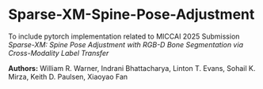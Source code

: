 # Sparse-XM-Spine-Pose-Adjustment

To include pytorch implementation related to MICCAI 2025 Submission
*Sparse-XM: Spine Pose Adjustment with RGB-D Bone Segmentation via Cross-Modality Label Transfer*

**Authors:** William R. Warner, Indrani Bhattacharya, Linton T. Evans, Sohail K. Mirza, Keith D. Paulsen, Xiaoyao Fan

